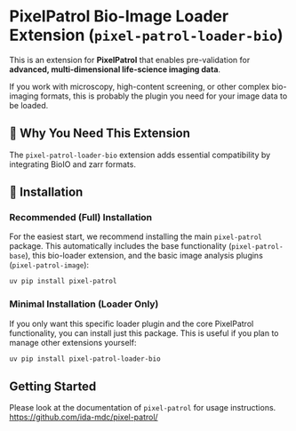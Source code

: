 # PixelPatrol Bio-Image Loader Extension (`pixel-patrol-loader-bio`)

This is an extension for **PixelPatrol** that enables pre-validation for **advanced, multi-dimensional life-science imaging data**.

If you work with microscopy, high-content screening, or other complex bio-imaging formats, this is probably the plugin you need for your image data to be loaded.

## 🔬 Why You Need This Extension

The `pixel-patrol-loader-bio` extension adds essential compatibility by integrating BioIO and zarr formats.

## 🚀 Installation

### Recommended (Full) Installation

For the easiest start, we recommend installing the main `pixel-patrol` package. This automatically includes the base functionality (`pixel-patrol-base`), this bio-loader extension, and the basic image analysis plugins (`pixel-patrol-image`):

```bash
uv pip install pixel-patrol
```

### Minimal Installation (Loader Only)

If you only want this specific loader plugin and the core PixelPatrol functionality, you can install just this package. This is useful if you plan to manage other extensions yourself:

```bash
uv pip install pixel-patrol-loader-bio
```

## Getting Started

Please look at the documentation of `pixel-patrol` for usage instructions.  
https://github.com/ida-mdc/pixel-patrol/